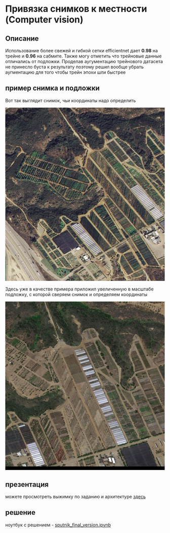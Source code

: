 # Привязка снимков к местности (Computer vision)
## Описание
Использование более свежей и гибкой сетки efficientnet дает **0.98** на трейне и **0.96** на сабмите.
Также могу отметить что трейновые данные отличались от подложки. Проделав аугументацию трейнового датасета не принесло буста к результату поэтому решил вообще убрать аугментацию для того чтобы трейн эпохи шли быстрее

## пример снимка и подложки 
Вот так выглядит снимок, чьи координаты надо определить

<img src="picts/tiff.png"/>

Здесь уже в качестве примера приложил увеличенную в масштабе подложку, с которой сверяем снимок и определяем координаты 

<img src="picts/train.png"/>

## презентация
можете просмотреть выжимку по заданию и архитектуре [здесь](https://github.com/status3000/sputnik_hack/blob/main/%D0%9C%D0%A4%D0%A2%D0%98_%D1%85%D0%B0%D0%BA%D0%BA%D0%B0%D1%82%D0%BE%D0%BD.pptx)

## решение
ноутбук с решением - [sputnik_final_version.ipynb](https://github.com/status3000/sputnik_hack/blob/main/sputnik_final_version.ipynb)

